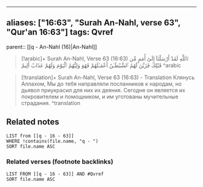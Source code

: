 
---
aliases: ["16:63", "Surah An-Nahl, verse 63", "Qur'an 16:63"]
tags: Qvref
---

parent:: [[q - An-Nahl (16)|An-Nahl]]

> [!arabic]+ Surah An-Nahl, Verse 63 (16:63)
> <span class="quran-arabic">تَٱللَّهِ لَقَدْ أَرْسَلْنَآ إِلَىٰٓ أُمَمٍ مِّن قَبْلِكَ فَزَيَّنَ لَهُمُ ٱلشَّيْطَـٰنُ أَعْمَـٰلَهُمْ فَهُوَ وَلِيُّهُمُ ٱلْيَوْمَ وَلَهُمْ عَذَابٌ أَلِيمٌ</span>
^arabic

> [!translation]+ Surah An-Nahl, Verse 63 (16:63) - Translation
> Клянусь Аллахом, Мы до тебя направляли посланников к народам, но дьявол приукрасил для них их деяния. Сегодня он является их покровителем и помощником, и им уготованы мучительные страдания.
^translation



## Related notes
```dataview
LIST from [[q - 16 - 63]]
WHERE !contains(file.name, "q - ")
SORT file.name ASC
```

### Related verses (footnote backlinks)
```dataview
LIST FROM [[q - 16 - 63]] AND #Qvref
SORT file.name ASC
```

